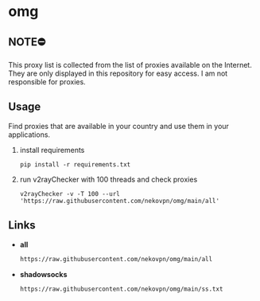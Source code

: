 # omg

## NOTE⛔

This proxy list is collected from the list of proxies available on the Internet. They are only displayed in this repository for easy access. I am not responsible for proxies.


## Usage
Find proxies that are available in your country and use them in your applications.
1. install requirements
    ```console
    pip install -r requirements.txt
    ``` 
2. run v2rayChecker with 100 threads and check proxies
    ```console
    v2rayChecker -v -T 100 --url 'https://raw.githubusercontent.com/nekovpn/omg/main/all'
    ```


## Links 

  - **all**
    ```bash
    https://raw.githubusercontent.com/nekovpn/omg/main/all
    ```
  - **shadowsocks**
    ```bash
    https://raw.githubusercontent.com/nekovpn/omg/main/ss.txt
    ```
